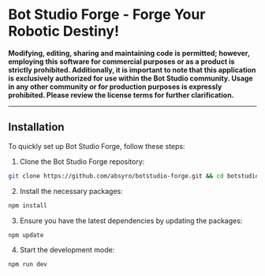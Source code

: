 # Bot Studio Forge - Forge Your Robotic Destiny!

**Modifying, editing, sharing and maintaining code is permitted; however, employing this software for commercial purposes or as a product is strictly prohibited. Additionally, it is important to note that this application is exclusively authorized for use within the Bot Studio community. Usage in any other community or for production purposes is expressly prohibited. Please review the license terms for further clarification.**

---

## Installation

To quickly set up Bot Studio Forge, follow these steps:

1. Clone the Bot Studio Forge repository:

```bash
git clone https://github.com/absyro/botstudio-forge.git && cd botstudio-forge
```

2. Install the necessary packages:

```bash
npm install
```

3. Ensure you have the latest dependencies by updating the packages:

```bash
npm update
```

4. Start the development mode:

```bash
npm run dev
```
